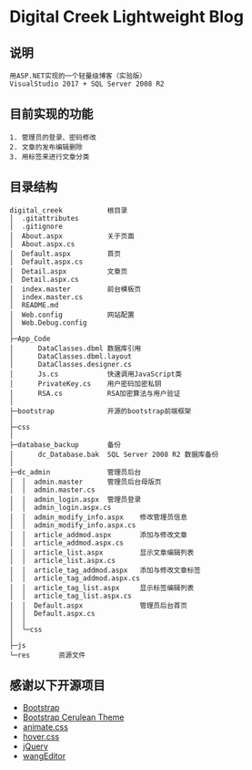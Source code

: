 ﻿# Digital Creek Lightweight Blog

## 说明
~~~
用ASP.NET实现的一个轻量级博客（实验版）
VisualStudio 2017 + SQL Server 2008 R2
~~~

## 目前实现的功能
~~~
1. 管理员的登录、密码修改
2. 文章的发布编辑删除
3. 用标签来进行文章分类
~~~

## 目录结构
~~~
digital_creek			根目录
│  .gitattributes		
│  .gitignore			
│  About.aspx			关于页面
│  About.aspx.cs
│  Default.aspx			首页
│  Default.aspx.cs
│  Detail.aspx			文章页
│  Detail.aspx.cs
│  index.master			前台模板页
│  index.master.cs
│  README.md
│  Web.config			网站配置
│  Web.Debug.config
│
├─App_Code
│      DataClasses.dbml	数据库引用
│      DataClasses.dbml.layout
│      DataClasses.designer.cs
│      Js.cs			快速调用JavaScript类
│      PrivateKey.cs	用户密码加密私钥
│      RSA.cs			RSA加密算法与用户验证
│
├─bootstrap				开源的bootstrap前端框架
│
├─css
│
├─database_backup		备份
│      dc_Database.bak	SQL Server 2008 R2 数据库备份
│
├─dc_admin				管理员后台
│  │  admin.master		管理员后台母版页
│  │  admin.master.cs
│  │  admin_login.aspx	管理员登录
│  │  admin_login.aspx.cs
│  │  admin_modify_info.aspx	修改管理员信息
│  │  admin_modify_info.aspx.cs
│  │  article_addmod.aspx		添加与修改文章
│  │  article_addmod.aspx.cs
│  │  article_list.aspx			显示文章编辑列表
│  │  article_list.aspx.cs
│  │  article_tag_addmod.aspx	添加与修改文章标签
│  │  article_tag_addmod.aspx.cs
│  │  article_tag_list.aspx		显示标签编辑列表
│  │  article_tag_list.aspx.cs
│  │  Default.aspx				管理员后台首页
│  │  Default.aspx.cs
│  │
│  └─css
│
├─js
└─res		资源文件
~~~

## 感谢以下开源项目
* [Bootstrap](http://v3.bootcss.com/)
* [Bootstrap Cerulean Theme](http://bootswatch.com/cerulean/)
* [animate.css](https://github.com/daneden/animate.css)
* [hover.css](https://github.com/IanLunn/Hover)
* [jQuery](https://jquery.com/)
* [wangEditor](https://github.com/wangfupeng1988/wangEditor)
